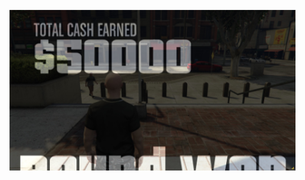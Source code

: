 ![](https://raw.githubusercontent.com/billsyliamgta/Scaleforms-FiveM/refs/heads/main/celeb_passed_screen.jpg)
